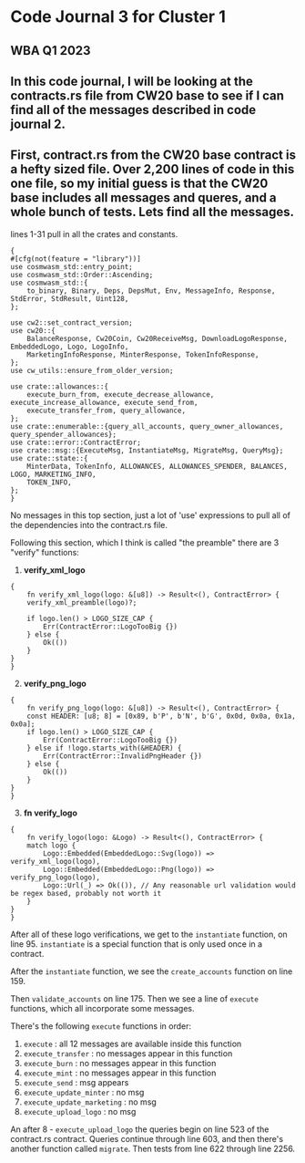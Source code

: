 # Code Journal 3 for Cluster 1
WBA Q1 2023
---
In this code journal, I will be looking at the **contracts.rs** file from CW20 base to see if I can find all of the messages described in code journal 2.
---
First, **contract.rs** from the CW20 base contract is a hefty sized file. Over 2,200 lines of code in this one file, so my initial guess is that the CW20 base includes all messages and queres, and a whole bunch of tests. Lets find all the messages.
---
lines 1-31 pull in all the crates and constants.

```
{
#[cfg(not(feature = "library"))]
use cosmwasm_std::entry_point;
use cosmwasm_std::Order::Ascending;
use cosmwasm_std::{
    to_binary, Binary, Deps, DepsMut, Env, MessageInfo, Response, StdError, StdResult, Uint128,
};

use cw2::set_contract_version;
use cw20::{
    BalanceResponse, Cw20Coin, Cw20ReceiveMsg, DownloadLogoResponse, EmbeddedLogo, Logo, LogoInfo,
    MarketingInfoResponse, MinterResponse, TokenInfoResponse,
};
use cw_utils::ensure_from_older_version;

use crate::allowances::{
    execute_burn_from, execute_decrease_allowance, execute_increase_allowance, execute_send_from,
    execute_transfer_from, query_allowance,
};
use crate::enumerable::{query_all_accounts, query_owner_allowances, query_spender_allowances};
use crate::error::ContractError;
use crate::msg::{ExecuteMsg, InstantiateMsg, MigrateMsg, QueryMsg};
use crate::state::{
    MinterData, TokenInfo, ALLOWANCES, ALLOWANCES_SPENDER, BALANCES, LOGO, MARKETING_INFO,
    TOKEN_INFO,
};
}
```
No messages in this top section, just a lot of 'use' expressions to pull all of the dependencies into the contract.rs file.

Following this section, which I think is called "the preamble" there are 3 "verify" functions:
1. **verify_xml_logo**
```
{
    fn verify_xml_logo(logo: &[u8]) -> Result<(), ContractError> {
    verify_xml_preamble(logo)?;

    if logo.len() > LOGO_SIZE_CAP {
        Err(ContractError::LogoTooBig {})
    } else {
        Ok(())
    }
}
}
```
2. **verify_png_logo**
```
{
    fn verify_png_logo(logo: &[u8]) -> Result<(), ContractError> {
    const HEADER: [u8; 8] = [0x89, b'P', b'N', b'G', 0x0d, 0x0a, 0x1a, 0x0a];
    if logo.len() > LOGO_SIZE_CAP {
        Err(ContractError::LogoTooBig {})
    } else if !logo.starts_with(&HEADER) {
        Err(ContractError::InvalidPngHeader {})
    } else {
        Ok(())
    }
}
}
```

3. **fn verify_logo**
```
{
    fn verify_logo(logo: &Logo) -> Result<(), ContractError> {
    match logo {
        Logo::Embedded(EmbeddedLogo::Svg(logo)) => verify_xml_logo(logo),
        Logo::Embedded(EmbeddedLogo::Png(logo)) => verify_png_logo(logo),
        Logo::Url(_) => Ok(()), // Any reasonable url validation would be regex based, probably not worth it
    }
}
}
```
After all of these logo verifications, we get to the `instantiate` function, on line 95. `instantiate` is a special function that is only used once in a contract.

After the `instantiate` function, we see the `create_accounts` function on line 159.

Then `validate_accounts` on line 175. Then we see a line of `execute` functions, which all incorporate some messages.

There's the following `execute` functions in order:
1. `execute` : all 12 messages are available inside this function
2. `execute_transfer` : no messages appear in this function
3. `execute_burn` : no messages appear in this function
4. `execute_mint` : no messages appear in this function
5. `execute_send` : msg appears
6. `execute_update_minter` : no msg
7. `execute_update_marketing` : no msg
8. `execute_upload_logo` : no msg

An after 8 - `execute_upload_logo` the queries begin on line 523 of the contract.rs contract. Queries continue through line 603, and then there's another function called `migrate`. Then tests from line 622 through line 2256.